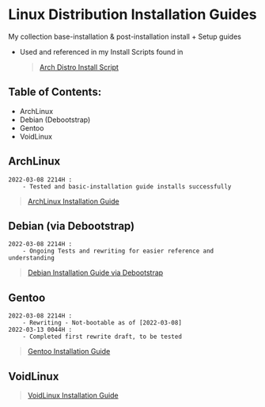 # Linux Distribution Installation Guides

My collection base-installation & post-installation install + Setup guides

- Used and referenced in my Install Scripts found in 
	
	> [Arch Distro Install Script](https://github.com/Thanatisia/distro-installscript-arch)
	

## Table of Contents:
- ArchLinux
- Debian (Debootstrap)
- Gentoo
- VoidLinux

## ArchLinux

```
2022-03-08 2214H : 
	- Tested and basic-installation guide installs successfully
```

> [ArchLinux Installation Guide](ArchLinux)

## Debian (via Debootstrap)

```
2022-03-08 2214H : 
	- Ongoing Tests and rewriting for easier reference and understanding
```

> [Debian Installation Guide via Debootstrap](Debian)

## Gentoo

```
2022-03-08 2214H : 
	- Rewriting - Not-bootable as of [2022-03-08]
2022-03-13 0044H : 
	- Completed first rewrite draft, to be tested
```

> [Gentoo Installation Guide](Gentoo)

## VoidLinux

> [VoidLinux Installation Guide](VoidLinux)

